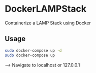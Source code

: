 # DockerLAMPStack

Containerize a LAMP Stack using Docker

## Usage


```bash
sudo docker-compose up -d
sudo docker-compose up
```

--> Navigate to localhost or 127.0.0.1

